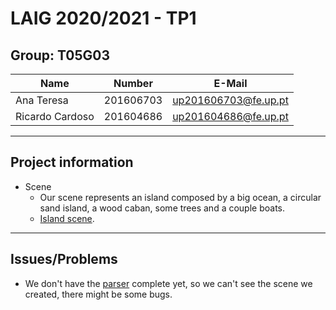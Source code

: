 # LAIG 2020/2021 - TP1

## Group: T05G03

| Name             | Number    | E-Mail                |
| ---------------- | --------- | --------------------- |
| Ana Teresa       | 201606703 | up201606703@fe.up.pt  |
| Ricardo Cardoso  | 201604686 | up201604686@fe.up.pt  |

----
## Project information

- Scene
  - Our scene represents an island composed by a big ocean, a circular sand island, a wood caban, some trees and a couple boats.
  - [Island scene](scenes/proj1.xml).
----
## Issues/Problems

- We don't have the [parser](MySceneGraph.js) complete yet, so we can't see the scene we created, there might be some bugs.
